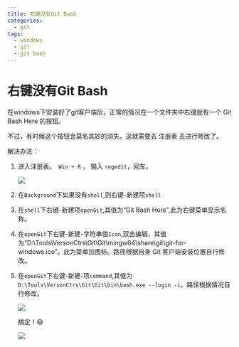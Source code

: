 ```yaml
---
title: 右键没有Git Bash
categories:
  - git
tags:
  - windows
  - git
  - git bash
---
```


# 右键没有Git Bash

在windows下安装好了git客户端后，正常的情况在一个文件夹中右键就有一个 Git Bash Here 的按钮。

不过，有时候这个按钮会莫名其妙的消失。这就需要去 注册表 去进行修改了。

解决办法：

1. 进入注册表。` Win + R` ， 输入 `regedit`，回车。

   ![](https://cdn.jsdelivr.net/gh/max-pjb/imgs/image-2021-08-30-19-53-41.png)

2. 在`Background`下如果没有`shell`,则右键-新建项`shell`

3. 在`shell`下右键-新建项`openGit`,其值为“Git Bash Here",此为右键菜单显示名称。

4. 在`openGit`下右键-新建-字符串值`Icon`,双击编辑，其值为“D:\Tools\VersonCtrs\Git\Git\mingw64\share\git\git-for-windows.ico”。此为菜单加图标。路径根据自身 Git 客户端安装位置自行修改。

5. 在`openGit`下右键-新建-项`command`,其值为`D:\Tools\VersonCtrs\Git\Git\bin\bash.exe --login -i`。路径根据情况自行修改。

   ![](https://cdn.jsdelivr.net/gh/max-pjb/imgs/image-2021-08-30-19-55-36.png)

   搞定！:smile:

   ![](https://cdn.jsdelivr.net/gh/max-pjb/imgs/image-2021-08-30-20-01-02.png)

   

